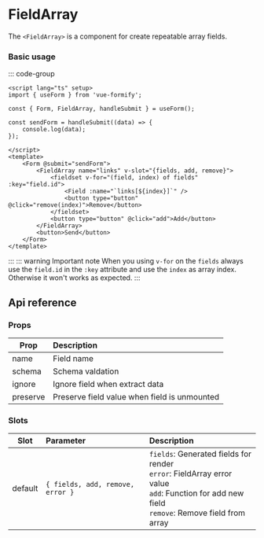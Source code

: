 # FieldArray

The `<FieldArray>` is a component for create repeatable array fields.

### Basic usage
::: code-group
```vue
<script lang="ts" setup>
import { useForm } from 'vue-formify';

const { Form, FieldArray, handleSubmit } = useForm();

const sendForm = handleSubmit((data) => {
	console.log(data);
});

</script>
<template>
	<Form @submit="sendForm">
        <FieldArray name="links" v-slot="{fields, add, remove}">
            <fieldset v-for="(field, index) of fields" :key="field.id">
                <Field :name="`links[${index}]`" />
                <button type="button" @click="remove(index)">Remove</button>
            </fieldset>
            <button type="button" @click="add">Add</button>
        </FieldArray>
		<button>Send</button>
	</Form>
</template>
```
:::
::: warning Important note
When you using `v-for` on the `fields` always use the `field.id` in the `:key` attribute and use the `index` as array index. Otherwise it won't works as expected.
:::
## Api reference
### Props
| Prop                 |      Description      |
| --------------------- | :----------- |
| name               | Field name |
| schema               | Schema valdation |
| ignore               | Ignore field when extract data |
| preserve               | Preserve field value when field is unmounted |

### Slots
| Slot      |      Parameter      |        Description
| -------------  | :-------------------- | :-------------------- |
| default      | `{ fields, add, remove, error }` | `fields`: Generated fields for render <br /> `error`: FieldArray error value <br /> `add`: Function for add new field <br /> `remove`: Remove field from array |
